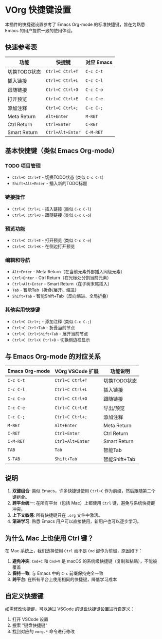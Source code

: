 # VOrg 快捷键设置

本插件的快捷键设置参考了 Emacs Org-mode 的标准快捷键，旨在为熟悉 Emacs 的用户提供一致的使用体验。

## 快速参考表

| 功能 | 快捷键 | 对应 Emacs |
|------|---------|-----------|
| 切换TODO状态 | `Ctrl+C Ctrl+T` | `C-c C-t` |
| 插入链接 | `Ctrl+C Ctrl+L` | `C-c C-l` |
| 跟随链接 | `Ctrl+C Ctrl+O` | `C-c C-o` |
| 打开预览 | `Ctrl+C Ctrl+E` | `C-c C-e` |
| 添加注释 | `Ctrl+C Ctrl+;` | `C-c C-;` |
| Meta Return | `Alt+Enter` | `M-RET` |
| Ctrl Return | `Ctrl+Enter` | `C-RET` |
| Smart Return | `Ctrl+Alt+Enter` | `C-M-RET` |

## 基本快捷键（类似 Emacs Org-mode）

### TODO 项目管理
- `Ctrl+C Ctrl+T` - 切换TODO状态 (类似 `C-c C-t`)
- `Shift+Alt+Enter` - 插入新的TODO标题

### 链接操作
- `Ctrl+C Ctrl+L` - 插入链接 (类似 `C-c C-l`)
- `Ctrl+C Ctrl+O` - 跟随链接 (类似 `C-c C-o`)

### 预览功能
- `Ctrl+C Ctrl+E` - 打开预览 (类似 `C-c C-e`)
- `Ctrl+C Ctrl+K` - 在侧边打开预览

### 编辑和导航
- `Alt+Enter` - Meta Return（在当前元素外部插入同级元素）
- `Ctrl+Enter` - Ctrl Return（在光标处分割当前元素）
- `Ctrl+Alt+Enter` - Smart Return（在子树末尾插入）
- `Tab` - 智能Tab（折叠/展开、缩进）
- `Shift+Tab` - 智能Shift+Tab（反向缩进、全局折叠）

### 其他实用快捷键
- `Ctrl+C Ctrl+;` - 添加注释 (类似 `C-c C-;`)
- `Ctrl+C Ctrl+Tab` - 折叠当前节点
- `Ctrl+C Ctrl+Shift+Tab` - 展开当前节点
- `Ctrl+C Ctrl+X Ctrl+B` - 切换侧边栏显示

## 与 Emacs Org-mode 的对应关系

| Emacs Org-mode | VOrg VSCode 扩展 | 功能说明 |
|----------------|------------------|----------|
| `C-c C-t` | `Ctrl+C Ctrl+T` | 切换TODO状态 |
| `C-c C-l` | `Ctrl+C Ctrl+L` | 插入链接 |
| `C-c C-o` | `Ctrl+C Ctrl+O` | 跟随链接 |
| `C-c C-e` | `Ctrl+C Ctrl+E` | 导出/预览 |
| `C-c C-;` | `Ctrl+C Ctrl+;` | 添加注释 |
| `M-RET` | `Alt+Enter` | Meta Return |
| `C-RET` | `Ctrl+Enter` | Ctrl Return |
| `C-M-RET` | `Ctrl+Alt+Enter` | Smart Return |
| `TAB` | `Tab` | 智能Tab |
| `S-TAB` | `Shift+Tab` | 智能Shift+Tab |

## 说明

1. **双键组合**: 类似 Emacs，许多快捷键使用 `Ctrl+C` 作为前缀，然后跟随第二个键组合。
2. **跨平台统一**: 在所有平台（包括 Mac）上都使用 `Ctrl` 键，避免与系统快捷键冲突。
3. **上下文敏感**: 所有快捷键只在 `.org` 文件中激活。
4. **渐进学习**: 熟悉 Emacs 用户可以直接使用，新用户也可以逐步学习。

## 为什么 Mac 上也使用 Ctrl 键？

在 Mac 系统上，我们选择使用 `Ctrl` 而不是 `Cmd` 键作为前缀，原因如下：

1. **避免冲突**: `Cmd+C` 和 `Cmd+V` 是 macOS 的系统级快捷键（复制和粘贴），不能被覆盖
2. **保持一致**: 与 Emacs 中的 `C-c` 前缀保持完全一致
3. **跨平台**: 在所有平台上使用相同的快捷键，降低学习成本

## 自定义快捷键

如需修改快捷键，可以通过 VSCode 的键盘快捷键设置进行自定义：
1. 打开 VSCode 设置
2. 搜索 "键盘快捷键"
3. 找到对应的 `vorg.*` 命令进行修改 